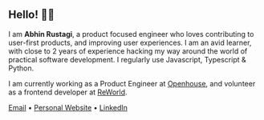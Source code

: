 ## Hello! 🙋‍♂️

I am **Abhin Rustagi**, a product focused engineer who loves contributing to user-first products, and improving user experiences. I am an avid learner, with close to 2 years of experience hacking my way around the world of practical software development. I regularly use Javascript, Typescript & Python. 

I am currently working as a Product Engineer at [Openhouse](https://www.openhouse.study/), and volunteer as a frontend developer at [ReWorld](https://www.reworld.eco/).

[Email](mailto:hi@abhin.dev) • [Personal Website](https://www.abhin.dev/) • [LinkedIn](https://www.linkedin.com/in/abhinrustagi)
